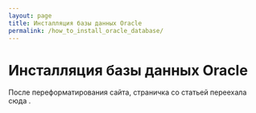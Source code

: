 ```yaml
---
layout: page
title: Инсталляция базы данных Oracle
permalink: /how_to_install_oracle_database/
---
```


# Инсталляция базы данных Oracle

После переформатирования сайта, страничка со статьей переехала сюда <a href="http://oracle-dba.ru/database/installation/"></a>. 
